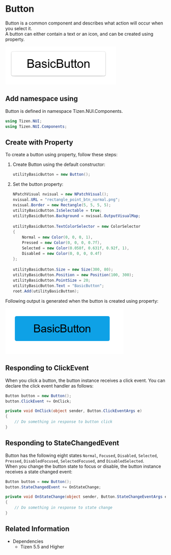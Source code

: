 # Button
Button is a common component and describes what action will occur when you select it.  
A button can either contain a text or an icon, and can be created using property.

![Button](./media/Button.PNG)

## Add namespace using
Button is defined in namespace Tizen.NUI.Components.

```cs
using Tizen.NUI;
using Tizen.NUI.Components;
```


## Create with Property

To create a button using property, follow these steps:

1. Create Button using the default constructor:

    ```cs
    utilityBasicButton = new Button();
    ```

2. Set the button property:

    ```cs
    NPatchVisual nvisual = new NPatchVisual();
    nvisual.URL = "rectangle_point_btn_normal.png";
    nvisual.Border = new Rectangle(5, 5, 5, 5);
    utilityBasicButton.IsSelectable = true;
    utilityBasicButton.Background = nvisual.OutputVisualMap;

    utilityBasicButton.TextColorSelector = new ColorSelector
    {
        Normal = new Color(0, 0, 0, 1),
        Pressed = new Color(0, 0, 0, 0.7f),
        Selected = new Color(0.058f, 0.631f, 0.92f, 1),
        Disabled = new Color(0, 0, 0, 0.4f)
    };

    utilityBasicButton.Size = new Size(300, 80);
    utilityBasicButton.Position = new Position(100, 300);
    utilityBasicButton.PointSize = 20;
    utilityBasicButton.Text = "BasicButton";
    root.Add(utilityBasicButton);
    ```

Following output is generated when the button is created using property:

![ButtonProperty](./media/ButtonProperty.PNG)


## Responding to ClickEvent
When you click a button, the button instance receives a click event.
You can declare the click event handler as follows:

```cs
Button button = new Button();
button.ClickEvent += OnClick;
```

```cs
private void OnClick(object sender, Button.ClickEventArgs e)
{
    // Do something in response to button click
}
```

## Responding to StateChangedEvent
Button has the following eight states `Normal`, `Focused`, `Disabled`, `Selected`, `Pressed`, `DisabledFocused`, `SelectedFocused`, and `DisabledSelected`.  
When you change the button state to focus or disable, the button instance receives a state changed event:

```cs
Button button = new Button();
button.StateChangedEvent += OnStateChange;
```

```cs
private void OnStateChange(object sender, Button.StateChangeEventArgs e)
{
    // Do something in response to state change
}
```

## Related Information
- Dependencies
  -   Tizen 5.5 and Higher
